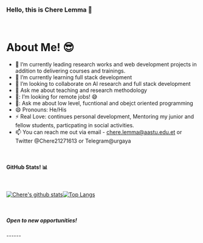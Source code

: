 
### Hello, this is Chere Lemma 👋

<Br>
<h1>About Me! 😎</h1>

- 🔭 I’m currently leading research works and web development projects in addition to delivering courses and trainings.
- 🌱 I’m currently learning full stack development 
- 👯 I’m looking to collaborate on AI research and full stack development 
- 💬 Ask me about teaching and research methodology
- 🤔: I’m looking for remote jobs! 😅
- 💬: Ask me about low level, fucntional and obejct oriented programming
- 😄  Pronouns: He/His
- ⚡  Real Love: continues personal development, Mentoring my junior and fellow students, particpating in social activities.
- 📫 You can reach me out via email - chere.lemma@aastu.edu.et or Twitter @Chere21271613 or Telegram@urgaya
  
<Br>
<h4>GitHub Stats! 📊</h4>
<Br>
  
[![Chere's github stats](https://github-readme-stats.vercel.app/api?username=cherelemma&show_icons=true&theme=merko)](https://github.com/tariktesfa/github-readme-stats)[![Top Langs](https://github-readme-stats.vercel.app/api/top-langs/?username=cherelemma&theme=tokyonight)](https://github.com/tariktesfa/github-readme-stats)
  
<Br>
<h5>Open to new opportunities!</h5>
------
